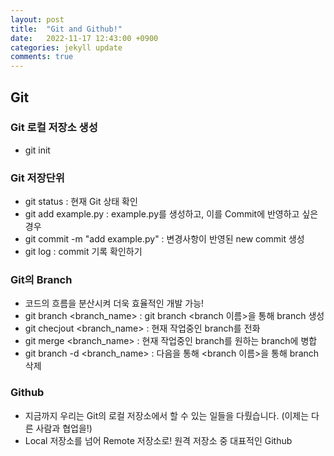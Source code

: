 ```yaml
---
layout: post
title:  "Git and Github!"
date:   2022-11-17 12:43:00 +0900
categories: jekyll update
comments: true
---
```


## Git

### Git 로컬 저장소 생성
- git init

### Git 저장단위
- git status : 현재 Git 상태 확인
- git add example.py : example.py를 생성하고, 이를 Commit에 반영하고 싶은 경우
- git commit -m "add example.py" : 변경사항이 반영된 new commit 생성
- git log : commit 기록 확인하기

### Git의 Branch
- 코드의 흐름을 분산시켜 더욱 효율적인 개발 가능!
- git branch <branch_name> : git branch <branch 이름>을 통해 branch 생성
- git checjout <branch_name> : 현재 작업중인 branch를 전화
- git merge <branch_name> : 현재 작업중인 branch를 원하는 branch에 병합
- git branch -d <branch_name> : 다음을 통해 <branch 이름>을 통해 branch 삭제

### Github
- 지금까지 우리는 Git의 로컬 저장소에서 할 수 있는 일들을 다뤘습니다. (이제는 다른 사람과 협업을!)
- Local 저장소를 넘어 Remote 저장소로! 원격 저장소 중 대표적인 Github
